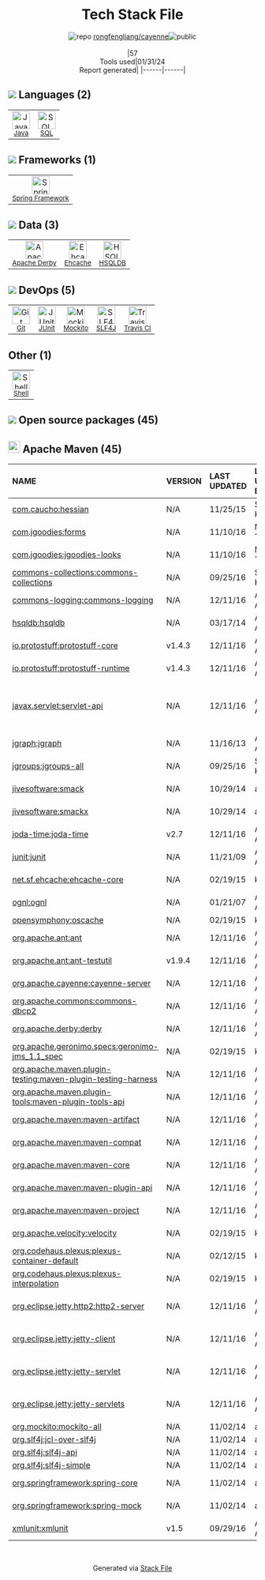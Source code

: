 <!--
&lt;--- Readme.md Snippet without images Start ---&gt;
## Tech Stack
rongfengliang/cayenne is built on the following main stack:

- [Java](https://www.java.com) – Languages
- [Spring Framework](https://spring.io/projects/spring-framework) – Frameworks (Full Stack)
- [JUnit](http://junit.org/) – Testing Frameworks
- [Mockito](https://site.mockito.org/) – Testing Frameworks
- [SQL](https://en.wikipedia.org/wiki/SQL) – Languages
- [SLF4J](http://slf4j.org/) – Log Management
- [Ehcache](http://ehcache.org/) – Cache
- [Shell](https://en.wikipedia.org/wiki/Shell_script) – Shells
- [HSQLDB](http://hsqldb.org) – Databases
- [Apache Derby](https://db.apache.org/derby/index.html) – Databases
- [Travis CI](http://travis-ci.com/) – Continuous Integration

Full tech stack [here](/techstack.md)

&lt;--- Readme.md Snippet without images End ---&gt;

&lt;--- Readme.md Snippet with images Start ---&gt;
## Tech Stack
rongfengliang/cayenne is built on the following main stack:

- <img width='25' height='25' src='https://img.stackshare.io/service/995/K85ZWV2F.png' alt='Java'/> [Java](https://www.java.com) – Languages
- <img width='25' height='25' src='https://img.stackshare.io/service/2006/spring-framework-project-logo.png' alt='Spring Framework'/> [Spring Framework](https://spring.io/projects/spring-framework) – Frameworks (Full Stack)
- <img width='25' height='25' src='https://img.stackshare.io/service/2020/874086.png' alt='JUnit'/> [JUnit](http://junit.org/) – Testing Frameworks
- <img width='25' height='25' src='https://img.stackshare.io/service/2021/4y634TJm_400x400.jpg' alt='Mockito'/> [Mockito](https://site.mockito.org/) – Testing Frameworks
- <img width='25' height='25' src='https://img.stackshare.io/service/2271/default_068d33483bba6b81ee13fbd4dc7aab9780896a54.png' alt='SQL'/> [SQL](https://en.wikipedia.org/wiki/SQL) – Languages
- <img width='25' height='25' src='https://img.stackshare.io/service/2805/05518ecaa42841e834421e9d6987b04f_400x400.png' alt='SLF4J'/> [SLF4J](http://slf4j.org/) – Log Management
- <img width='25' height='25' src='https://img.stackshare.io/service/3093/EhcacheTwitterIcon.png' alt='Ehcache'/> [Ehcache](http://ehcache.org/) – Cache
- <img width='25' height='25' src='https://img.stackshare.io/service/4631/default_c2062d40130562bdc836c13dbca02d318205a962.png' alt='Shell'/> [Shell](https://en.wikipedia.org/wiki/Shell_script) – Shells
- <img width='25' height='25' src='https://img.stackshare.io/service/6958/yQ4763oZ_400x400.jpg' alt='HSQLDB'/> [HSQLDB](http://hsqldb.org) – Databases
- <img width='25' height='25' src='https://img.stackshare.io/service/7309/derby.png' alt='Apache Derby'/> [Apache Derby](https://db.apache.org/derby/index.html) – Databases
- <img width='25' height='25' src='https://img.stackshare.io/service/460/Lu6cGu0z_400x400.png' alt='Travis CI'/> [Travis CI](http://travis-ci.com/) – Continuous Integration

Full tech stack [here](/techstack.md)

&lt;--- Readme.md Snippet with images End ---&gt;
-->
<div align="center">

# Tech Stack File
![](https://img.stackshare.io/repo.svg "repo") [rongfengliang/cayenne](https://github.com/rongfengliang/cayenne)![](https://img.stackshare.io/public_badge.svg "public")
<br/><br/>
|57<br/>Tools used|01/31/24 <br/>Report generated|
|------|------|
</div>

## <img src='https://img.stackshare.io/languages.svg'/> Languages (2)
<table><tr>
  <td align='center'>
  <img width='36' height='36' src='https://img.stackshare.io/service/995/K85ZWV2F.png' alt='Java'>
  <br>
  <sub><a href="https://www.java.com">Java</a></sub>
  <br>
  <sub></sub>
</td>

<td align='center'>
  <img width='36' height='36' src='https://img.stackshare.io/service/2271/default_068d33483bba6b81ee13fbd4dc7aab9780896a54.png' alt='SQL'>
  <br>
  <sub><a href="https://en.wikipedia.org/wiki/SQL">SQL</a></sub>
  <br>
  <sub></sub>
</td>

</tr>
</table>

## <img src='https://img.stackshare.io/frameworks.svg'/> Frameworks (1)
<table><tr>
  <td align='center'>
  <img width='36' height='36' src='https://img.stackshare.io/service/2006/spring-framework-project-logo.png' alt='Spring Framework'>
  <br>
  <sub><a href="https://spring.io/projects/spring-framework">Spring Framework</a></sub>
  <br>
  <sub></sub>
</td>

</tr>
</table>

## <img src='https://img.stackshare.io/databases.svg'/> Data (3)
<table><tr>
  <td align='center'>
  <img width='36' height='36' src='https://img.stackshare.io/service/7309/derby.png' alt='Apache Derby'>
  <br>
  <sub><a href="https://db.apache.org/derby/index.html">Apache Derby</a></sub>
  <br>
  <sub></sub>
</td>

<td align='center'>
  <img width='36' height='36' src='https://img.stackshare.io/service/3093/EhcacheTwitterIcon.png' alt='Ehcache'>
  <br>
  <sub><a href="http://ehcache.org/">Ehcache</a></sub>
  <br>
  <sub></sub>
</td>

<td align='center'>
  <img width='36' height='36' src='https://img.stackshare.io/service/6958/yQ4763oZ_400x400.jpg' alt='HSQLDB'>
  <br>
  <sub><a href="http://hsqldb.org">HSQLDB</a></sub>
  <br>
  <sub></sub>
</td>

</tr>
</table>

## <img src='https://img.stackshare.io/devops.svg'/> DevOps (5)
<table><tr>
  <td align='center'>
  <img width='36' height='36' src='https://img.stackshare.io/service/1046/git.png' alt='Git'>
  <br>
  <sub><a href="http://git-scm.com/">Git</a></sub>
  <br>
  <sub></sub>
</td>

<td align='center'>
  <img width='36' height='36' src='https://img.stackshare.io/service/2020/874086.png' alt='JUnit'>
  <br>
  <sub><a href="http://junit.org/">JUnit</a></sub>
  <br>
  <sub></sub>
</td>

<td align='center'>
  <img width='36' height='36' src='https://img.stackshare.io/service/2021/4y634TJm_400x400.jpg' alt='Mockito'>
  <br>
  <sub><a href="https://site.mockito.org/">Mockito</a></sub>
  <br>
  <sub></sub>
</td>

<td align='center'>
  <img width='36' height='36' src='https://img.stackshare.io/service/2805/05518ecaa42841e834421e9d6987b04f_400x400.png' alt='SLF4J'>
  <br>
  <sub><a href="http://slf4j.org/">SLF4J</a></sub>
  <br>
  <sub></sub>
</td>

<td align='center'>
  <img width='36' height='36' src='https://img.stackshare.io/service/460/Lu6cGu0z_400x400.png' alt='Travis CI'>
  <br>
  <sub><a href="http://travis-ci.com/">Travis CI</a></sub>
  <br>
  <sub></sub>
</td>

</tr>
</table>

## Other (1)
<table><tr>
  <td align='center'>
  <img width='36' height='36' src='https://img.stackshare.io/service/4631/default_c2062d40130562bdc836c13dbca02d318205a962.png' alt='Shell'>
  <br>
  <sub><a href="https://en.wikipedia.org/wiki/Shell_script">Shell</a></sub>
  <br>
  <sub></sub>
</td>

</tr>
</table>


## <img src='https://img.stackshare.io/group.svg' /> Open source packages (45)</h2>

## <img width='24' height='24' src='https://img.stackshare.io/package_manager/977/default_9833f2ef0bbc2a946b4cc5e9307264033361076b.png'/> Apache Maven (45)

|NAME|VERSION|LAST UPDATED|LAST UPDATED BY|LICENSE|VULNERABILITIES|
|:------|:------|:------|:------|:------|:------|
|[com.caucho:hessian](http://hessian.caucho.com)|N/A|11/25/15|Savva Kolbachev |Apache-2.0|N/A|
|[com.jgoodies:forms](https://forms.dev.java.net/)|N/A|11/10/16|Nikita Timofeev |DSDP|N/A|
|[com.jgoodies:jgoodies-looks](https://looks.java.net/)|N/A|11/10/16|Nikita Timofeev |DSDP|N/A|
|[commons-collections:commons-collections](http://commons.apache.org/collections/)|N/A|09/25/16|Savva Kolbachev |Apache-2.0|N/A|
|[commons-logging:commons-logging](http://commons.apache.org/proper/commons-logging/)|N/A|12/11/16|Andrus Adamchik |Apache-2.0|N/A|
|[hsqldb:hsqldb](http://hsqldb.org/)|N/A|03/17/14|Andrus Adamchik |BSD-3-Clause|N/A|
|[io.protostuff:protostuff-core](https://protostuff.github.io)|v1.4.3|12/11/16|Andrus Adamchik |Apache-2.0|N/A|
|[io.protostuff:protostuff-runtime](https://protostuff.github.io)|v1.4.3|12/11/16|Andrus Adamchik |Apache-2.0|N/A|
|[javax.servlet:servlet-api]()|N/A|12/11/16|Andrus Adamchik |CDDL-1.0,GPL-2.0-with-classpath-exception|N/A|
|[jgraph:jgraph](http://www.jgraph.com/)|N/A|11/16/13|Andrus Adamchik |BSD-3-Clause|N/A|
|[jgroups:jgroups-all](http://jgroups.org)|N/A|09/25/16|Savva Kolbachev |LGPL-2.1+|N/A|
|[jivesoftware:smack](http://www.jivesoftware.org/smack/)|N/A|10/29/14|aadamchik |Apache-2.0|N/A|
|[jivesoftware:smackx](http://www.jivesoftware.org/smack/)|N/A|10/29/14|aadamchik |Apache-2.0|N/A|
|[joda-time:joda-time](https://www.joda.org/joda-time/)|v2.7|12/11/16|Andrus Adamchik |Apache-2.0|N/A|
|[junit:junit](http://junit.org)|N/A|11/21/09|Andrus Adamchik |EPL-1.0|N/A|
|[net.sf.ehcache:ehcache-core](http://ehcache.org)|N/A|02/19/15|kolonitsky |Apache-2.0|N/A|
|[ognl:ognl](http://ognl.org)|N/A|01/21/07|Andrus Adamchik |Apache-2.0|N/A|
|[opensymphony:oscache](http://www.opensymphony.com/oscache/)|N/A|02/19/15|kolonitsky |OpenSSL|N/A|
|[org.apache.ant:ant](http://ant.apache.org/)|N/A|12/11/16|Andrus Adamchik |Apache-2.0|N/A|
|[org.apache.ant:ant-testutil](http://ant.apache.org/)|v1.9.4|12/11/16|Andrus Adamchik |Apache-2.0|N/A|
|[org.apache.cayenne:cayenne-server]()|N/A|12/11/16|Andrus Adamchik |Apache-2.0|N/A|
|[org.apache.commons:commons-dbcp2](http://commons.apache.org/proper/commons-dbcp/)|N/A|12/11/16|Andrus Adamchik |Apache-2.0|N/A|
|[org.apache.derby:derby](http://db.apache.org/derby/)|N/A|12/11/16|Andrus Adamchik |Apache-2.0|N/A|
|[org.apache.geronimo.specs:geronimo-jms_1.1_spec](http://geronimo.apache.org)|N/A|02/19/15|kolonitsky |Apache-2.0|N/A|
|[org.apache.maven.plugin-testing:maven-plugin-testing-harness]()|N/A|12/11/16|Andrus Adamchik |Apache-2.0|N/A|
|[org.apache.maven.plugin-tools:maven-plugin-tools-api]()|N/A|12/11/16|Andrus Adamchik |Apache-2.0|N/A|
|[org.apache.maven:maven-artifact]()|N/A|12/11/16|Andrus Adamchik |Apache-2.0|N/A|
|[org.apache.maven:maven-compat]()|N/A|12/11/16|Andrus Adamchik |Apache-2.0|N/A|
|[org.apache.maven:maven-core](https://maven.apache.org/ref/3.6.1/)|N/A|12/11/16|Andrus Adamchik |Apache-2.0|N/A|
|[org.apache.maven:maven-plugin-api]()|N/A|12/11/16|Andrus Adamchik |Apache-2.0|N/A|
|[org.apache.maven:maven-project]()|N/A|12/11/16|Andrus Adamchik |Apache-2.0|N/A|
|[org.apache.velocity:velocity](http://velocity.apache.org/engine/devel/)|N/A|02/19/15|kolonitsky |Apache-2.0|N/A|
|[org.codehaus.plexus:plexus-container-default]()|N/A|02/12/15|kolonitsky |Apache-2.0|N/A|
|[org.codehaus.plexus:plexus-interpolation](http://codehaus-plexus.github.io/)|N/A|02/19/15|kolonitsky |Apache-2.0|N/A|
|[org.eclipse.jetty.http2:http2-server](https://eclipse.org/jetty)|N/A|12/11/16|Andrus Adamchik |Apache-2.0,EPL-1.0|N/A|
|[org.eclipse.jetty:jetty-client](http://www.eclipse.org/jetty)|N/A|12/11/16|Andrus Adamchik |Apache-2.0,EPL-1.0|N/A|
|[org.eclipse.jetty:jetty-servlet](http://www.eclipse.org/jetty)|N/A|12/11/16|Andrus Adamchik |Apache-2.0,EPL-1.0|N/A|
|[org.eclipse.jetty:jetty-servlets](http://www.eclipse.org/jetty)|N/A|12/11/16|Andrus Adamchik |Apache-2.0,EPL-1.0|N/A|
|[org.mockito:mockito-all](http://www.mockito.org)|N/A|11/02/14|aadamchik |MIT|N/A|
|[org.slf4j:jcl-over-slf4j](http://www.slf4j.org)|N/A|11/02/14|aadamchik |MIT|N/A|
|[org.slf4j:slf4j-api](http://www.slf4j.org)|N/A|11/02/14|aadamchik |MIT|N/A|
|[org.slf4j:slf4j-simple](http://www.slf4j.org)|N/A|11/02/14|aadamchik |MIT|N/A|
|[org.springframework:spring-core](https://github.com/spring-projects/spring-framework)|N/A|11/02/14|aadamchik |Apache-2.0|N/A|
|[org.springframework:spring-mock](http://www.springframework.org)|N/A|11/02/14|aadamchik |Apache-2.0|N/A|
|[xmlunit:xmlunit](http://www.xmlunit.org/)|v1.5|09/29/16|Andrus Adamchik |DSDP|N/A|

<br/>
<div align='center'>

Generated via [Stack File](https://github.com/marketplace/stack-file)
